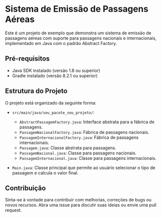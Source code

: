 # Sistema de Emissão de Passagens Aéreas

Este é um projeto de exemplo que demonstra um sistema de emissão de passagens aéreas com suporte para passagens nacionais e internacionais, implementado em Java com o padrão Abstract Factory.

## Pré-requisitos

- Java SDK instalado (versão 1.8 ou superior)
- Gradle instalado (versão 8.2.1 ou superior)

## Estrutura do Projeto

O projeto está organizado da seguinte forma:

- `src/main/java/seu_pacote_seu_projeto/`:
  - `AbstractPassagemFactory.java`: Interface abstrata para a fábrica de passagens.
  - `PassagemNacionalFactory.java`: Fábrica de passagens nacionais.
  - `PassagemInternacionalFactory.java`: Fábrica de passagens internacionais.
  - `Passagem.java`: Classe abstrata para passagens.
  - `PassagemNacional.java`: Classe para passagens nacionais.
  - `PassagemInternacional.java`: Classe para passagens internacionais.

- `Main.java`: Classe principal que permite ao usuário selecionar o tipo de passagem e calcula o valor final.

## Contribuição
Sinta-se à vontade para contribuir com melhorias, correções de bugs ou novos recursos. Abra uma issue para discutir suas ideias ou envie uma pull request.
